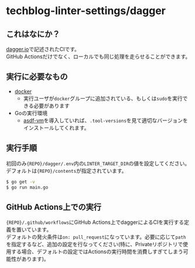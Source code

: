 # techblog-linter-settings/dagger
## これはなにか？
[dagger.io](https://dagger.io/)で記述されたCIです。  
GitHub Actionsだけでなく、ローカルでも同じ処理を走らせることができます。

## 実行に必要なもの
- [docker](https://www.docker.com/)
  - 実行ユーザが`docker`グループに追加されている、もしくは`sudo`を実行できる必要があります
- Goの実行環境
  - [asdf-vm](https://asdf-vm.com/)を導入していれば、`.tool-versions`を見て適切なバージョンをインストールしてくれます。

## 実行手順
初回のみ`{REPO}/dagger/.env`内の`LINTER_TARGET_DIR`の値を設定してください。デフォルトは`{REPO}/contents`が指定されています。

```sh
$ go get -v
$ go run main.go
```

## GitHub Actions上での実行
`{REPO}/.github/workflows`にGitHub Actions上でdaggerによるCIを実行する定義を置いています。  
デフォルトの発火条件は`on: pull_request`になっています。必要に応じて`path`を指定するなど、追加の設定を行なってください(特に、Privateリポジトリで使用する場合、デフォルトの設定ではActionsの実行時間を消費しすぎてしまう可能性があります)。
